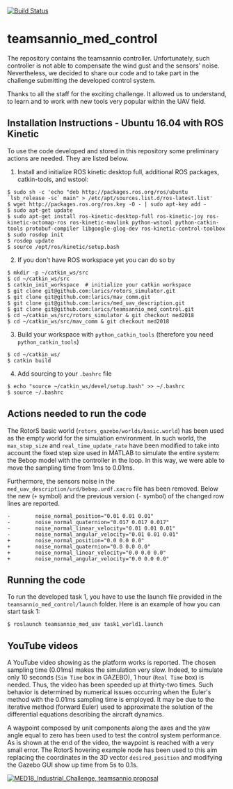 [![Build Status](https://travis-ci.com/gsilano/teamsannio_med_control.svg?token=j5Gz4tcDJ28z8njKZCzL&branch=master)](https://travis-ci.com/gsilano/teamsannio_med_control)

# teamsannio_med_control

The repository contains the teamsannio controller. Unfortunately, such controller is not able to compensate the wind gust and the sensors' noise. Nevertheless, we decided to share our code and to take part in the challenge submitting the developed control system.

Thanks to all the staff for the exciting challenge. It allowed us to understand, to learn and to work with new tools very popular within the UAV field.

Installation Instructions - Ubuntu 16.04 with ROS Kinetic
---------------------------------------------------------
To use the code developed and stored in this repository some preliminary actions are needed. They are listed below.

 1. Install and initialize ROS kinetic desktop full, additional ROS packages, catkin-tools, and wstool:

 ```
 $ sudo sh -c 'echo "deb http://packages.ros.org/ros/ubuntu `lsb_release -sc` main" > /etc/apt/sources.list.d/ros-latest.list'
 $ wget http://packages.ros.org/ros.key -O - | sudo apt-key add -
 $ sudo apt-get update
 $ sudo apt-get install ros-kinetic-desktop-full ros-kinetic-joy ros-kinetic-octomap-ros ros-kinetic-mavlink python-wstool python-catkin-tools protobuf-compiler libgoogle-glog-dev ros-kinetic-control-toolbox
 $ sudo rosdep init
 $ rosdep update
 $ source /opt/ros/kinetic/setup.bash
 ```
 2. If you don't have ROS workspace yet you can do so by

 ```
 $ mkdir -p ~/catkin_ws/src
 $ cd ~/catkin_ws/src
 $ catkin_init_workspace  # initialize your catkin workspace
 $ git clone git@github.com:larics/rotors_simulator.git
 $ git clone git@github.com:larics/mav_comm.git
 $ git clone git@github.com:larics/med_uav_description.git
 $ git clone git@github.com:larics/teamsannio_med_control.git
 $ cd ~/catkin_ws/src/rotors_simulator & git checkout med2018
 $ cd ~/catkin_ws/src/mav_comm & git checkout med2018
 ```

 3. Build your workspace with `python_catkin_tools` (therefore you need `python_catkin_tools`)

   ```
   $ cd ~/catkin_ws/
   $ catkin build
   ```

 4. Add sourcing to your `.bashrc` file

   ```
   $ echo "source ~/catkin_ws/devel/setup.bash" >> ~/.bashrc
   $ source ~/.bashrc
   ```
Actions needed to run the code
---------------------------------------------------------

The RotorS basic world (`rotors_gazebo/worlds/basic.world`) has been used as the empty world for the simulation environment. In such world, the `max_step_size` and `real_time_update_rate` have been modified to take into account the fixed step size used in MATLAB to simulate the entire system: the Bebop model with the controller in the loop. In this way, we were able to move the sampling time from 1ms to 0.01ms.

Furthermore, the sensors noise in the `med_uav_description/urd/bebop.urdf.xacro` file has been removed. Below the new (`+` symbol) and the previous version (`-` symbol) of the changed row lines are reported.

   ```
   -		noise_normal_position="0.01 0.01 0.01"
   -		noise_normal_quaternion="0.017 0.017 0.017"
   -		noise_normal_linear_velocity="0.01 0.01 0.01"
   -		noise_normal_angular_velocity="0.01 0.01 0.01"
   +		noise_normal_position="0.0 0.0 0.0"
   +		noise_normal_quaternion="0.0 0.0 0.0"
   +		noise_normal_linear_velocity="0.0 0.0 0.0"
   +		noise_normal_angular_velocity="0.0 0.0 0.0"
   ```

Running the code
---------------------------------------------------------

To run the developed task 1, you have to use the launch file provided in the `teamsannio_med_control/launch` folder. Here is an example of how you can start task 1:

   ```
   $ roslaunch teamsannio_med_uav task1_world1.launch
   ```


YouTube videos
---------------------------------------------------------
A YouTube video showing as the platform works is reported. The chosen sampling time (0.01ms) makes the simulation very slow. Indeed, to simulate only 10 seconds (`Sim Time` box in GAZEBO), 1 hour (`Real Time` box) is needed. Thus, the video has been speeded up at thirty-two times. Such behavior is determined by numerical issues occurring when the Euler's method with the 0.01ms sampling time is employed. It may be due to the iterative method (forward Euler) used to approximate the solution of the differential equations describing the aircraft dynamics. 

A waypoint composed by unit components along the axes and the yaw angle equal to zero has been used to test the control system performance. As is shown at the end of the video, the waypoint is reached with a very small error. The RotorS hovering example node has been used to this aim replacing the coordinates in the 3D vector `desired_position` and modifying the Gazebo GUI show up time from 5s to 0.1s.

[![MED18_Industrial_Challenge, teamsannio proposal](https://github.com/gsilano/teamsannio_med_control/wiki/images/Miniature_YouTube_MED18_Industrial_Challenge_Proposal.png)](https://youtu.be/GzA3hle3lZU "MED18_Industrial_Challenge, teamsannio proposal")


